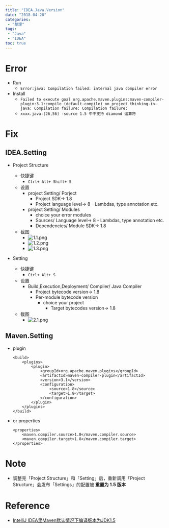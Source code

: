 ```yaml
---
title: "IDEA.Java.Version"
date: "2018-04-20"
categories:
 - "整理"
tags:
 - "Java"
 - "IDEA"
toc: true
---
```



# Error
- Run
	- `Error:java: Compilation failed: internal java compiler error`
- Install
	- `Failed to execute goal org.apache.maven.plugins:maven-compiler-plugin:3.1:compile (default-compile) on project thinking-in-java: Compilation failure: Compilation failure:`
	- `xxxx.java:[26,56] -source 1.5 中不支持 diamond 运算符`

# Fix
## IDEA.Setting
- Project Structure
	- 快捷键
		- `Ctrl+ Alt+ Shift+ S`
	- 设置
		- project Setting/ Porject
			- Project SDK-> 1.8
			- Project language level-> 8 - Lambdas, type annotation etc.
		- project Setting/ Modules
			- choice your error modules
			- Sources/ Language level-> 8 - Lambdas, type annotation etc.
			- Dependencies/ Module SDK-> 1.8
	- 截图
		- ![1.1.png](http://otzm88f21.bkt.clouddn.com/69dbd275-b2f5-4a46-8c5a-6533f072092b.png)
		- ![1.2.png](http://otzm88f21.bkt.clouddn.com/1b271cf6-6892-45bd-8ebb-637d0268b1e7.png)
		- ![1.3.png](http://otzm88f21.bkt.clouddn.com/49c887cd-49f1-4823-9519-f92fbdce4208.png)


- Setting
	- 快捷键
		- `Ctrl+ Alt+ S`
	- 设置
		- Build,Execution,Deployment/ Compiler/ Java Compiler
			- Project bytecode version-> 1.8
			- Per-module bytecode version
				- choice your project
					- Target bytecodes version-> 1.8
	- 截图
		- ![2.1.png](http://otzm88f21.bkt.clouddn.com/12d5e113-12dd-47d1-95aa-7af7feda4b1f.png)


## Maven.Setting
- plugin
	```
	<build>
	    <plugins>
	        <plugin>
	            <groupId>org.apache.maven.plugins</groupId>
	            <artifactId>maven-compiler-plugin</artifactId>
	            <version>3.1</version>
	            <configuration>
	                <source>1.8</source>
	                <target>1.8</target>
	            </configuration>
	        </plugin>
	    </plugins>
	</build>
	```

- or properties
	```
	<properties>
	    <maven.compiler.source>1.8</maven.compiler.source>
	    <maven.compiler.target>1.8</maven.compiler.target>
	</properties>
	```

# Note
- 调整完「Project Structure」和「Setting」后，重新调用「Project Structure」会发布「Settings」的配置被 **重置为 1.5 版本**


# Reference
- [IntelliJ IDEA里Maven默认情况下编译版本为JDK1.5](https://blog.csdn.net/gnail_oug/article/details/77507614)
